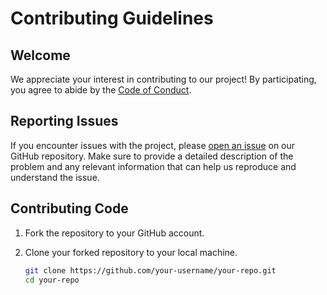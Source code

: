 # Contributing Guidelines

## Welcome

We appreciate your interest in contributing to our project! By participating, you agree to abide by the [Code of Conduct](CODE_OF_CONDUCT.md).

## Reporting Issues

If you encounter issues with the project, please [open an issue](https://github.com/GokulAnithaNandakumar/Grocery-List-Open-source-hackfest/blob/main/issue_template.md) on our GitHub repository. Make sure to provide a detailed description of the problem and any relevant information that can help us reproduce and understand the issue.

## Contributing Code

1. Fork the repository to your GitHub account.
2. Clone your forked repository to your local machine.

   ```bash
   git clone https://github.com/your-username/your-repo.git
   cd your-repo